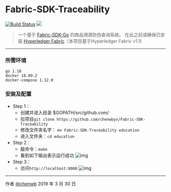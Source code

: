 # Fabric-SDK-Traceability

[![Build Status](https://travis-ci.org/chenwbyx/Fabric-SDK-Traceability.svg?branch=master)](https://travis-ci.org/chenwbyx/Fabric-SDK-Traceability)  ![](https://img.shields.io/badge/language-go-blue.svg)


> 一个基于 [Fabric-SDK-Go](https://github.com/hyperledger/fabric-sdk-go) 的商品溯源防伪查询系统。
> 在此之前请确保已安装 [Hyperledger Fabric](https://github.com/hyperledger/fabric)（本项目基于Hyperledger Fabric v1.1)

------

### 所需环境
```
go 1.10
docker 18.09.2
docker-compose 1.12.0
```

### 安装及配置
* Step 1：
   * 创建并进入目录 $GOPATH/src/github.com/
   * 拉项目```git clone https://github.com/chenwbyx/Fabric-SDK-Traceability ```
   * 修改文件夹名字： ```mv Fabric-SDK-Traceability education```
   * 进入文件夹：```cd education```
* Step 2：
   * 敲命令：```make```
   * 看到如下输出表示运行成功
     ![img](https://github.com/chenwbyx/Fabric-SDK-Traceability/blob/master/img/update_findEduByCertNoAndName.png)
* Step 3：
   * 访问```http://localhost:8000```
     ![img](https://github.com/chenwbyx/Fabric-SDK-Traceability/blob/master/img/html_index.png)


------
作者 [@chenwb](https://github.com/chenwbyx/)
2019 年 3 月 30 日